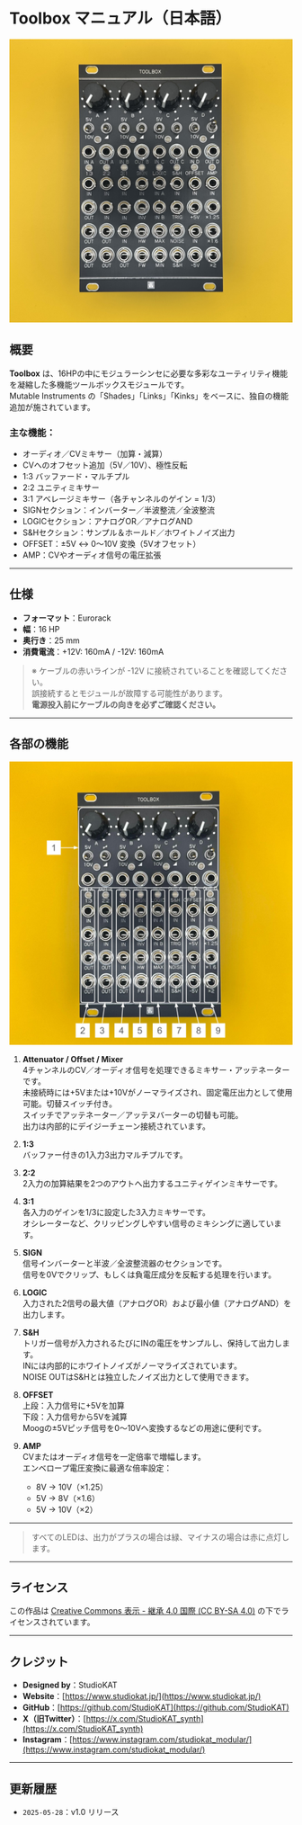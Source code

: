 # Toolbox マニュアル（日本語）

![Toolbox Front](../Images/Toolbox_Front.jpg)

## 概要

**Toolbox** は、16HPの中にモジュラーシンセに必要な多彩なユーティリティ機能を凝縮した多機能ツールボックスモジュールです。  
Mutable Instruments の「Shades」「Links」「Kinks」をベースに、独自の機能追加が施されています。

### 主な機能：
- オーディオ／CVミキサー（加算・減算）  
- CVへのオフセット追加（5V／10V）、極性反転  
- 1:3 バッファード・マルチプル  
- 2:2 ユニティミキサー  
- 3:1 アベレージミキサー（各チャンネルのゲイン = 1/3）  
- SIGNセクション：インバーター／半波整流／全波整流  
- LOGICセクション：アナログOR／アナログAND  
- S&Hセクション：サンプル＆ホールド／ホワイトノイズ出力  
- OFFSET：±5V ↔ 0〜10V 変換（5Vオフセット）  
- AMP：CVやオーディオ信号の電圧拡張

---

## 仕様

- **フォーマット**：Eurorack  
- **幅**：16 HP  
- **奥行き**：25 mm  
- **消費電流**：+12V: 160mA / -12V: 160mA  

> ※ ケーブルの赤いラインが -12V に接続されていることを確認してください。  
> 誤接続するとモジュールが故障する可能性があります。  
> **電源投入前にケーブルの向きを必ずご確認ください。**

---

## 各部の機能

![explanation](../Images/Toolbox_Ex.jpg)

1. **Attenuator / Offset / Mixer**  
   4チャンネルのCV／オーディオ信号を処理できるミキサー・アッテネーターです。  
   未接続時には+5Vまたは+10Vがノーマライズされ、固定電圧出力として使用可能。切替スイッチ付き。  
   スイッチでアッテネーター／アッテヌバーターの切替も可能。  
   出力は内部的にデイジーチェーン接続されています。

2. **1:3**  
   バッファー付きの1入力3出力マルチプルです。

3. **2:2**  
   2入力の加算結果を2つのアウトへ出力するユニティゲインミキサーです。

4. **3:1**  
   各入力のゲインを1/3に設定した3入力ミキサーです。  
   オシレーターなど、クリッピングしやすい信号のミキシングに適しています。

5. **SIGN**  
   信号インバーターと半波／全波整流器のセクションです。  
   信号を0Vでクリップ、もしくは負電圧成分を反転する処理を行います。

6. **LOGIC**  
   入力された2信号の最大値（アナログOR）および最小値（アナログAND）を出力します。

7. **S&H**  
   トリガー信号が入力されるたびにINの電圧をサンプルし、保持して出力します。  
   INには内部的にホワイトノイズがノーマライズされています。  
   NOISE OUTはS&Hとは独立したノイズ出力として使用できます。

8. **OFFSET**  
   上段：入力信号に+5Vを加算  
   下段：入力信号から5Vを減算  
   Moogの±5Vピッチ信号を0～10Vへ変換するなどの用途に便利です。

9. **AMP**  
   CVまたはオーディオ信号を一定倍率で増幅します。  
   エンベロープ電圧変換に最適な倍率設定：  
   - 8V → 10V（×1.25）  
   - 5V → 8V（×1.6）  
   - 5V → 10V（×2）

---

> すべてのLEDは、出力がプラスの場合は緑、マイナスの場合は赤に点灯します。

---

## ライセンス

この作品は [Creative Commons 表示 - 継承 4.0 国際 (CC BY-SA 4.0)](https://creativecommons.org/licenses/by-sa/4.0/deed.ja) の下でライセンスされています。

---

## クレジット

- **Designed by**：StudioKAT  
- **Website**：[https://www.studiokat.jp/](https://www.studiokat.jp/)  
- **GitHub**：[https://github.com/StudioKAT](https://github.com/StudioKAT)  
- **X（旧Twitter）**：[https://x.com/StudioKAT_synth](https://x.com/StudioKAT_synth)  
- **Instagram**：[https://www.instagram.com/studiokat_modular/](https://www.instagram.com/studiokat_modular/)

---

## 更新履歴

- `2025-05-28`：v1.0 リリース  
